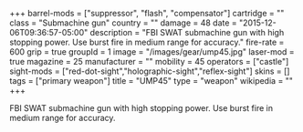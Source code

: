 +++
barrel-mods = ["suppressor", "flash", "compensator"]
cartridge = ""
class = "Submachine gun"
country = ""
damage = 48
date = "2015-12-06T09:36:57-05:00"
description = "FBI SWAT submachine gun with high stopping power. Use burst fire in medium range for accuracy."
fire-rate = 600
grip = true
groupId = 1
image = "/images/gear/ump45.jpg"
laser-mod = true
magazine = 25
manufacturer = ""
mobility = 45
operators = ["castle"]
sight-mods = ["red-dot-sight","holographic-sight","reflex-sight"]
skins = []
tags = ["primary weapon"]
title = "UMP45"
type = "weapon"
wikipedia = ""
+++

FBI SWAT submachine gun with high stopping power. Use burst fire in medium range for accuracy.
